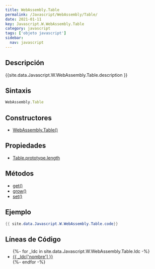 ```yaml
---
title: WebAssembly.Table
permalink: /Javascript/WebAssembly/Table/
date: 2021-01-11
key: Javascript.W.WebAssembly.Table
category: javascript
tags: ['objeto javascript']
sidebar: 
  nav: javascript
---
```


## Descripción
{{site.data.Javascript.W.WebAssembly.Table.description }}

## Sintaxis
~~~javascript
WebAssembly.Table
~~~

## Constructores
* [WebAssembly.Table()](/Javascript/WebAssembly/Table/WebAssembly/Table/)

## Propiedades
* [Table.prototype.length](/Javascript/WebAssembly/Table/Table.prototype.length)

## Métodos
* [get()](/Javascript/WebAssembly/Table/get)
* [grow()](/Javascript/WebAssembly/Table/grow)
* [set()](/Javascript/WebAssembly/Table/set)

## Ejemplo
~~~java
{{ site.data.Javascript.W.WebAssembly.Table.code}}
~~~

## Líneas de Código
<ul>
{%- for _ldc in site.data.Javascript.W.WebAssembly.Table.ldc -%}
   <li>
       <a href="{{_ldc['url'] }}">{{ _ldc['nombre'] }}</a>
   </li>
{%- endfor -%}
</ul>
